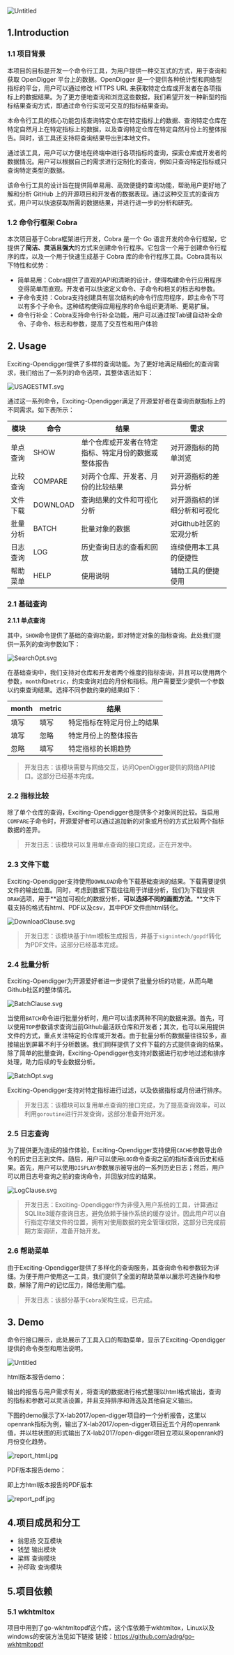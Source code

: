 

![Untitled](https://github.com/wengsy150943/OpenSODAExcitingT2/blob/main/fig/Untitled.png)

## 1.Introduction

### 1.1 项目背景

本项目的目标是开发一个命令行工具，为用户提供一种交互式的方式，用于查询和获取 OpenDigger 平台上的数据。OpenDigger 是一个提供各种统计型和网络型指标的平台，用户可以通过修改 HTTPS URL 来获取特定仓库或开发者在各项指标上的数据结果。为了更方便地查询和浏览这些数据，我们希望开发一种新型的指标结果查询方式，即通过命令行实现可交互的指标结果查询。

本命令行工具的核心功能包括查询特定仓库在特定指标上的数据、查询特定仓库在特定自然月上在特定指标上的数据，以及查询特定仓库在特定自然月份上的整体报告。同时，该工具还支持将查询结果导出到本地文件。

通过该工具，用户可以方便地在终端中进行各项指标的查询，探索仓库或开发者的数据情况。用户可以根据自己的需求进行定制化的查询，例如只查询特定指标或只查询特定类型的数据。

该命令行工具的设计旨在提供简单易用、高效便捷的查询功能，帮助用户更好地了解和分析 GitHub 上的开源项目和开发者的数据表现。通过这种交互式的查询方式，用户可以快速获取所需的数据结果，并进行进一步的分析和研究。

### 1.2 命令行框架 Cobra

本次项目基于Cobra框架进行开发，Cobra 是一个 Go 语言开发的命令行框架，它提供了**简洁、灵活且强大**的方式来创建命令行程序。它包含一个用于创建命令行程序的库，以及一个用于快速生成基于 Cobra 库的命令行程序工具。Cobra具有以下特性和优势：

- 简单易用：Cobra提供了直观的API和清晰的设计，使得构建命令行应用程序变得简单而直观。开发者可以快速定义命令、子命令和相关的标志和参数。
- 子命令支持：Cobra支持创建具有层次结构的命令行应用程序，即主命令下可以有多个子命令。这种结构使得应用程序的命令组织更清晰、更易扩展。
- 命令行补全：Cobra支持命令行补全功能，用户可以通过按Tab键自动补全命令、子命令、标志和参数，提高了交互性和用户体验

## 2. Usage

Exciting-Opendigger提供了多样的查询功能。为了更好地满足精细化的查询需求，我们给出了一系列的命令选项，其整体语法如下：

![USAGESTMT.svg](https://github.com/wengsy150943/OpenSODAExcitingT2/blob/main/fig/USAGESTMT.svg)

通过这一系列命令，Exciting-Opendigger满足了开源爱好者在查询贡献指标上的不同需求。如下表所示：

| 模块 | 命令 | 结果 | 需求 |
| --- | --- | --- | --- |
| 单点查询 | SHOW | 单个仓库或开发者在特定指标、特定月份的数据或整体报告 | 对开源指标的简单浏览 |
| 比较查询 | COMPARE | 对两个仓库、开发者、月份的比较结果 | 对开源指标的差异分析 |
| 文件下载 | DOWNLOAD | 查询结果的文件和可视化分析 | 对开源指标的详细分析和可视化 |
| 批量分析 | BATCH | 批量对象的数据 | 对Github社区的宏观分析 |
| 日志查询 | LOG | 历史查询日志的查看和回放 | 连续使用本工具的便捷性 |
| 帮助菜单 | HELP | 使用说明 | 辅助工具的便捷使用 |

### 2.1 **基础查询**

**2.1.1 单点查询**

其中，`SHOW`命令提供了基础的查询功能，即对特定对象的指标查询。此处我们提供一系列的查询参数如下：

![SearchOpt.svg](https://github.com/wengsy150943/OpenSODAExcitingT2/blob/main/fig/SearchOpt.svg)

在基础查询中，我们支持对仓库和开发者两个维度的指标查询，并且可以使用两个参数，`month`和`metric`，约束查询对应的月份和指标。用户需要至少提供一个参数以约束查询结果。选择不同参数约束的结果如下：

| month | metric | 结果 |
| --- | --- | --- |
| 填写 | 填写 | 特定指标在特定月份上的结果 |
| 填写 | 忽略 | 特定月份上的整体报告 |
| 忽略 | 填写 | 特定指标的长期趋势 |

> 开发日志：该模块需要与网络交互，访问OpenDigger提供的网络API接口。这部分已经基本完成。
> 

### 2.2 **指标比较**

除了单个仓库的查询，Exciting-Opendigger也提供多个对象间的比较。当启用`COMPARE`子命令时，开源爱好者可以通过追加新的对象或月份的方式比较两个指标数据的差异。

> 开发日志：该模块可以复用单点查询的接口完成，正在开发中。
> 

### 2.3 文件**下载**

Exciting-Opendigger支持使用`DOWNLOAD`命令下载基础查询的结果。下载需要提供文件的输出位置。同时，考虑到数据下载往往用于详细分析，我们为下载提供`DRAW`选项，用于**追加可视化的数据分析，**可以选择不同的画图方法**。**文件下载支持的格式有html、PDF以及csv，其中PDF文件由html转化。

![DownloadClause.svg](https://github.com/wengsy150943/OpenSODAExcitingT2/blob/main/fig/DownloadClause.svg)

> 开发日志：该模块基于html模板生成报告，并基于`signintech/gopdf`转化为PDF文件。这部分已经基本完成。
> 

### 2.4 批量分析

Exciting-Opendigger为开源爱好者进一步提供了批量分析的功能，从而鸟瞰Github社区的整体情况。

![BatchClause.svg](https://github.com/wengsy150943/OpenSODAExcitingT2/blob/main/fig/BatchClause.svg)

当使用`BATCH`命令进行批量分析时，用户可以请求两种不同的数据来源。首先，可以使用`TOP`参数请求查询当前Github最活跃仓库和开发者；其次，也可以采用提供文件的方式，重点关注特定的仓库或开发者。由于批量分析的数据量往往较多，直接输出到屏幕不利于分析数据。我们同样提供了文件下载的方式提供查询的结果。除了简单的批量查询，Exciting-Opendigger也支持对数据进行初步地过滤和排序处理，助力后续的专业数据分析。

![BatchOpt.svg](https://github.com/wengsy150943/OpenSODAExcitingT2/blob/main/fig/BatchOpt.svg)

Exciting-Opendigger支持对特定指标进行过滤，以及依据指标或月份进行排序。

> 开发日志：该模块可以复用单点查询的接口完成，为了提高查询效率，可以利用`goroutine`进行并发查询，这部分准备开始开发。
> 

### 2.5 日志查询

为了提供更为连续的操作体验，Exciting-Opendigger支持使用`CACHE`参数导出命令的历史日志到文件。随后，用户可以使用`LOG`命令查询之前的指标查询历史和结果。首先，用户可以使用`DISPLAY`参数展示被导出的一系列历史日志；然后，用户可以用日志号查询之前的查询命令，并回放对应的结果。

![LogClause.svg](https://github.com/wengsy150943/OpenSODAExcitingT2/blob/main/fig/LogClause.svg)

> 开发日志：Exciting-Opendigger作为非侵入用户系统的工具，计算通过SQLIite3缓存查询日志，避免依赖于操作系统的缓存设计。因此用户可以自行指定存储文件的位置，拥有对使用数据的完全管理权限，这部分已完成前期方案调研，准备开始开发。
> 

### 2.6 帮助菜单

由于Exciting-Opendigger提供了多样化的查询服务，其查询命令和参数较为详细。为便于用户使用这一工具，我们提供了全面的帮助菜单以展示可选操作和参数，解除了用户的记忆压力，降低使用门槛。

> 开发日志：该部分基于`Cobra`架构生成，已完成。
> 

## 3. Demo

命令行接口展示，此处展示了工具入口的帮助菜单，显示了Exciting-Opendigger提供的命令类型和用法说明。

![Untitled](https://github.com/wengsy150943/OpenSODAExcitingT2/blob/main/fig/Untitled%201.png)

html版本报告demo：

输出的报告与用户需求有关，将查询的数据进行格式整理以html格式输出，查询的指标和参数可以灵活设置，并且支持排序和筛选及其他自定义输出。

下图的demo展示了X-lab2017/open-digger项目的一个分析报告，这里以openrank指标为例，输出了X-lab2017/open-digger项目近五个月的openrank值，并以柱状图的形式输出了X-lab2017/open-digger项目立项以来openrank的月份变化趋势。

![report_html.jpg](https://github.com/wengsy150943/OpenSODAExcitingT2/blob/main/fig/report_html.jpg)

PDF版本报告demo：

即上方html版本报告的PDF版本

![report_pdf.jpg](https://github.com/wengsy150943/OpenSODAExcitingT2/blob/main/fig/report_pdf.jpg)

## 4.项目成员和分工

- 翁思扬   交互模块
- 钱堃       输出模块
- 梁辉       查询模块
- 孙印政   查询模块

## 5.项目依赖
### 5.1 wkhtmltox
项目中用到了go-wkhtmltopdf这个库，这个库依赖于wkhtmltox，Linux以及windows的安装方法见如下链接
链接：https://github.com/adrg/go-wkhtmltopdf